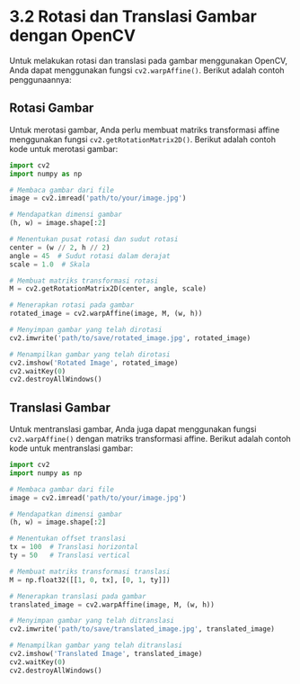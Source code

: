 # 3.2 Rotasi dan Translasi Gambar dengan OpenCV

Untuk melakukan rotasi dan translasi pada gambar menggunakan OpenCV, Anda dapat menggunakan fungsi `cv2.warpAffine()`. Berikut adalah contoh penggunaannya:

## Rotasi Gambar

Untuk merotasi gambar, Anda perlu membuat matriks transformasi affine menggunakan fungsi `cv2.getRotationMatrix2D()`. Berikut adalah contoh kode untuk merotasi gambar:

```python
import cv2
import numpy as np

# Membaca gambar dari file
image = cv2.imread('path/to/your/image.jpg')

# Mendapatkan dimensi gambar
(h, w) = image.shape[:2]

# Menentukan pusat rotasi dan sudut rotasi
center = (w // 2, h // 2)
angle = 45  # Sudut rotasi dalam derajat
scale = 1.0  # Skala

# Membuat matriks transformasi rotasi
M = cv2.getRotationMatrix2D(center, angle, scale)

# Menerapkan rotasi pada gambar
rotated_image = cv2.warpAffine(image, M, (w, h))

# Menyimpan gambar yang telah dirotasi
cv2.imwrite('path/to/save/rotated_image.jpg', rotated_image)

# Menampilkan gambar yang telah dirotasi
cv2.imshow('Rotated Image', rotated_image)
cv2.waitKey(0)
cv2.destroyAllWindows()
```

## Translasi Gambar
Untuk mentranslasi gambar, Anda juga dapat menggunakan fungsi `cv2.warpAffine()` dengan matriks transformasi affine. Berikut adalah contoh kode untuk mentranslasi gambar:
```python
import cv2
import numpy as np

# Membaca gambar dari file
image = cv2.imread('path/to/your/image.jpg')

# Mendapatkan dimensi gambar
(h, w) = image.shape[:2]

# Menentukan offset translasi
tx = 100  # Translasi horizontal
ty = 50   # Translasi vertical

# Membuat matriks transformasi translasi
M = np.float32([[1, 0, tx], [0, 1, ty]])

# Menerapkan translasi pada gambar
translated_image = cv2.warpAffine(image, M, (w, h))

# Menyimpan gambar yang telah ditranslasi
cv2.imwrite('path/to/save/translated_image.jpg', translated_image)

# Menampilkan gambar yang telah ditranslasi
cv2.imshow('Translated Image', translated_image)
cv2.waitKey(0)
cv2.destroyAllWindows()
```
